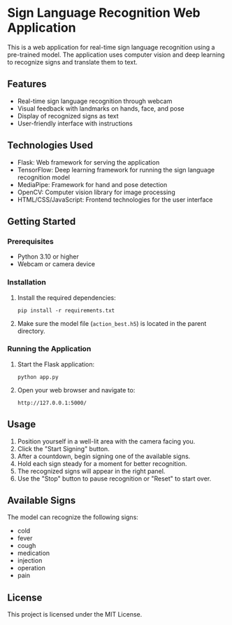 # Sign Language Recognition Web Application

This is a web application for real-time sign language recognition using a pre-trained model. The application uses computer vision and deep learning to recognize signs and translate them to text.

## Features

- Real-time sign language recognition through webcam
- Visual feedback with landmarks on hands, face, and pose
- Display of recognized signs as text
- User-friendly interface with instructions

## Technologies Used

- Flask: Web framework for serving the application
- TensorFlow: Deep learning framework for running the sign language recognition model
- MediaPipe: Framework for hand and pose detection
- OpenCV: Computer vision library for image processing
- HTML/CSS/JavaScript: Frontend technologies for the user interface

## Getting Started

### Prerequisites

- Python 3.10 or higher
- Webcam or camera device

### Installation

1. Install the required dependencies:
   ```
   pip install -r requirements.txt
   ```

2. Make sure the model file (`action_best.h5`) is located in the parent directory.

### Running the Application

1. Start the Flask application:
   ```
   python app.py
   ```

2. Open your web browser and navigate to:
   ```
   http://127.0.0.1:5000/
   ```

## Usage

1. Position yourself in a well-lit area with the camera facing you.
2. Click the "Start Signing" button.
3. After a countdown, begin signing one of the available signs.
4. Hold each sign steady for a moment for better recognition.
5. The recognized signs will appear in the right panel.
6. Use the "Stop" button to pause recognition or "Reset" to start over.

## Available Signs

The model can recognize the following signs:
- cold
- fever
- cough
- medication
- injection
- operation
- pain

## License

This project is licensed under the MIT License. 